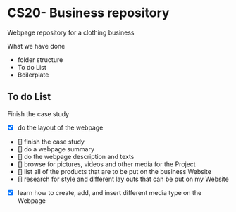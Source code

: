 # CS20- Business repository

Webpage repository for a clothing business

What we have done
 - folder structure
 - To do List
 - Boilerplate

## To do List
Finish the case study
 - [x] do the layout of the webpage
 - [] finish the case study
 - [] do a webpage summary
 - [] do the webpage description and texts
 - [] browse for pictures, videos and other media for the Project
 - [] list all of the products that are to be put on the business Website
 - [] research for style and different lay outs that can be put on my Website
 - [x] learn how to create, add, and insert different media type on the Webpage
